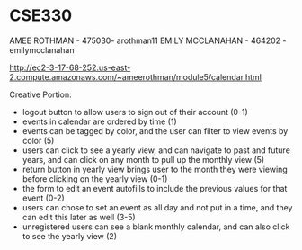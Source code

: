 # CSE330
AMEE ROTHMAN - 475030- arothman11
EMILY MCCLANAHAN - 464202 - emilymcclanahan

http://ec2-3-17-68-252.us-east-2.compute.amazonaws.com/~ameerothman/module5/calendar.html

Creative Portion:
- logout button to allow users to sign out of their account (0-1)
- events in calendar are ordered by time (1)
- events can be tagged by color, and the user can filter to view events by color (5)
- users can click to see a yearly view, and can navigate to past and future years, and can click on any month to pull up the monthly view (5)
- return button in yearly view brings user to the month they were viewing before clicking on the yearly view (0-1)
- the form to edit an event autofills to include the previous values for that event (0-2)
- users can chose to set an event as all day and not put in a time, and they can edit this later as well (3-5)
- unregistered users can see a blank monthly calendar, and can also click to see the yearly view (2)